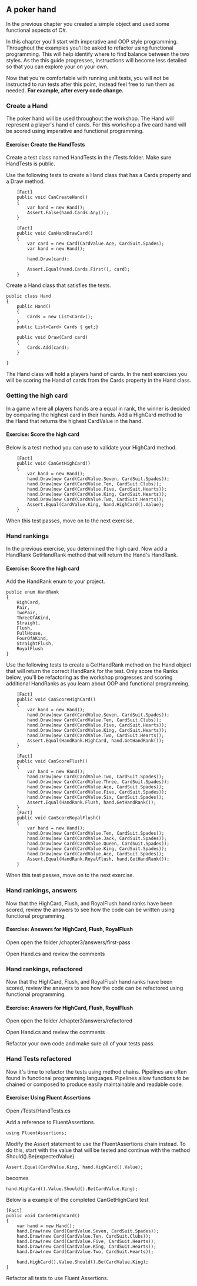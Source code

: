 ## A poker hand

In the previous chapter you created a simple object and used some functional aspects of C#.

In this chapter you'll start with imperative and OOP style programming. Throughout the examples you'll be asked to refactor using functional programming. This will help identify where to find balance between the two styles. As the this guide progresses, instructions will become less detailed so that you can explore your on your own.

Now that you're comfortable with running unit tests, you will not be instructed to run tests after this point, instead feel free to run them as needed. **For example, after every code change.**

### Create a Hand

The poker hand will be used throughout the workshop. The Hand will represent a player's hand of cards. For this workshop a five card hand will be scored using imperative and functional programming.

<h4 class="exercise-start">
    <b>Exercise</b>: Create the HandTests
</h4>

Create a test class named HandTests in the /Tests folder. Make sure HandTests is public.

Use the following tests to create a Hand class that has a Cards property and a Draw method.

        [Fact]
        public void CanCreateHand()
        {
            var hand = new Hand();
            Assert.False(hand.Cards.Any());
        }

        [Fact]
        public void CanHandDrawCard()
        {
            var card = new Card(CardValue.Ace, CardSuit.Spades);
            var hand = new Hand();

            hand.Draw(card);

            Assert.Equal(hand.Cards.First(), card);
        }

Create a Hand class that satisfies the tests.

    public class Hand
    {
        public Hand()
        {
            Cards = new List<Card>();
        }
        public List<Card> Cards { get;}

        public void Draw(Card card)
        {
            Cards.Add(card);
        }

    }

The Hand class will hold a players hand of cards. In the next exercises you will be scoring the Hand of cards from the Cards property in the Hand class.

<div class="exercise-end"></div>

### Getting the high card

In a game where all players hands are a equal in rank, the winner is decided by comparing the highest card in their hands. Add a HighCard method to the Hand that returns the highest CardValue in the hand. 

<h4 class="exercise-start">
    <b>Exercise</b>: Score the high card
</h4>

Below is a test method you can use to validate your HighCard method.

        [Fact]
        public void CanGetHighCard()
        {
            var hand = new Hand();
            hand.Draw(new Card(CardValue.Seven, CardSuit.Spades));
            hand.Draw(new Card(CardValue.Ten, CardSuit.Clubs));
            hand.Draw(new Card(CardValue.Five, CardSuit.Hearts));
            hand.Draw(new Card(CardValue.King, CardSuit.Hearts));
            hand.Draw(new Card(CardValue.Two, CardSuit.Hearts));
            Assert.Equal(CardValue.King, hand.HighCard().Value);
        }

When this test passes, move on to the next exercise.

<div class="exercise-end"></div>

### Hand rankings

In the previous exercise, you determined the high card. Now add a HandRank GetHandRank method that will return the Hand's HandRank.

<h4 class="exercise-start">
    <b>Exercise</b>: Score the high card
</h4>

Add the HandRank enum to your project.

    public enum HandRank
    {
        HighCard,
        Pair,
        TwoPair,
        ThreeOfAKind,
        Straight,
        Flush,
        FullHouse,
        FourOfAKind,
        StraightFlush,
        RoyalFlush
    }

Use the following tests to create a GetHandRank method on the Hand object that will return the correct HandRank for the test. Only score the Ranks below, you'll be refactoring as the workshop progresses and scoring additional HandRanks as you learn about OOP and functional programming.

        [Fact]
        public void CanScoreHighCard()
        {
            var hand = new Hand();
            hand.Draw(new Card(CardValue.Seven, CardSuit.Spades));
            hand.Draw(new Card(CardValue.Ten, CardSuit.Clubs));
            hand.Draw(new Card(CardValue.Five, CardSuit.Hearts));
            hand.Draw(new Card(CardValue.King, CardSuit.Hearts));
            hand.Draw(new Card(CardValue.Two, CardSuit.Hearts));
            Assert.Equal(HandRank.HighCard, hand.GetHandRank());
        }

        [Fact]
        public void CanScoreFlush()
        {
            var hand = new Hand();
            hand.Draw(new Card(CardValue.Two, CardSuit.Spades));
            hand.Draw(new Card(CardValue.Three, CardSuit.Spades));
            hand.Draw(new Card(CardValue.Ace, CardSuit.Spades));
            hand.Draw(new Card(CardValue.Five, CardSuit.Spades));
            hand.Draw(new Card(CardValue.Six, CardSuit.Spades));
            Assert.Equal(HandRank.Flush, hand.GetHandRank());
        }
        [Fact]
        public void CanScoreRoyalFlush()
        {
            var hand = new Hand();
            hand.Draw(new Card(CardValue.Ten, CardSuit.Spades));
            hand.Draw(new Card(CardValue.Jack, CardSuit.Spades));
            hand.Draw(new Card(CardValue.Queen, CardSuit.Spades));
            hand.Draw(new Card(CardValue.King, CardSuit.Spades));
            hand.Draw(new Card(CardValue.Ace, CardSuit.Spades));
            Assert.Equal(HandRank.RoyalFlush, hand.GetHandRank());
        }

When this test passes, move on to the next exercise.

<div class="exercise-end"></div>

### Hand rankings, answers

Now that the HighCard, Flush, and RoyalFlush hand ranks have been scored, review the answers to see how the code can be written using functional programming.

<h4 class="exercise-start">
    <b>Exercise</b>: Answers for HighCard, Flush, RoyalFlush
</h4>

Open open the folder /chapter3/answers/first-pass

Open Hand.cs and review the comments

<div class="exercise-end"></div>

### Hand rankings, refactored

<div class="exercise-end"></div>

Now that the HighCard, Flush, and RoyalFlush hand ranks have been scored, review the answers to see how the code can be refactored using functional programming.

<h4 class="exercise-start">
    <b>Exercise</b>: Answers for HighCard, Flush, RoyalFlush
</h4>

Open open the folder /chapter3/answers/refactored

Open Hand.cs and review the comments

Refactor your own code and make sure all of your tests pass.

<div class="exercise-end"></div>

### Hand Tests refactored

Now it's time to refactor the tests using method chains. Pipelines are often found in functional programming languages. Pipelines allow functions to be chained or composed to produce easily maintainable and readable code.

<h4 class="exercise-start">
    <b>Exercise</b>: Using Fluent Assertions
</h4>

Open /Tests/HandTests.cs

Add a reference to FluentAssertions.

    using FluentAssertions;

Modify the Assert statement to use the FluentAssertions chain instead. To do this, start with the value that will be tested and continue with the method Should().Be(expectedValue)

    Assert.Equal(CardValue.King, hand.HighCard().Value);

becomes

    hand.HighCard().Value.Should().Be(CardValue.King);

Below is a example of the completed CanGetHighCard test

    [Fact]
    public void CanGetHighCard()
    {
        var hand = new Hand();
        hand.Draw(new Card(CardValue.Seven, CardSuit.Spades));
        hand.Draw(new Card(CardValue.Ten, CardSuit.Clubs));
        hand.Draw(new Card(CardValue.Five, CardSuit.Hearts));
        hand.Draw(new Card(CardValue.King, CardSuit.Hearts));
        hand.Draw(new Card(CardValue.Two, CardSuit.Hearts));
    
        hand.HighCard().Value.Should().Be(CardValue.King);
    }

Refactor all tests to use Fluent Assertions.
       
<div class="exercise-end"></div>